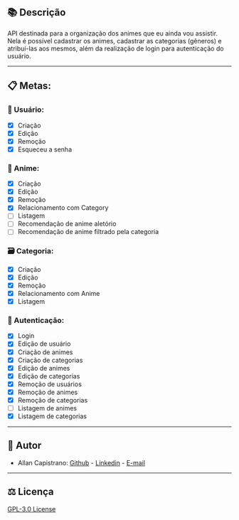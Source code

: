 ## 📚 Descrição ##
API destinada para a organização dos animes que eu ainda vou assistir. Nela é possível cadastrar os animes, cadastrar as categorias (gêneros) e atribuí-las aos mesmos, além da realização de login para autenticação do usuário.

------------

## 📋 Metas: ##

### 🧑 Usuário: ###
- [x] Criação
- [x] Edição
- [x] Remoção
- [x] Esqueceu a senha

### 🍜 Anime: ###
- [x] Criação
- [x] Edição
- [x] Remoção
- [x] Relacionamento com Category
- [ ] Listagem
- [ ] Recomendação de anime aletório
- [ ] Recomendação de anime filtrado pela categoria

### 🗃️ Categoria: ###
- [x] Criação
- [x] Edição
- [x] Remoção
- [x] Relacionamento com Anime
- [x] Listagem

### 🔐 Autenticação: ###
- [x] Login
- [x] Edição de usuário
- [x] Criação de animes
- [x] Criação de categorias
- [x] Edição de animes
- [x] Edição de categorias
- [x] Remoção de usuários
- [x] Remoção de animes
- [x] Remoção de categorias
- [ ] Listagem de animes
- [x] Listagem de categorias

------------

## 📌 Autor ##
- Allan Capistrano: [Github](https://github.com/AllanCapistrano) - [Linkedin](https://www.linkedin.com/in/allancapistrano/) - [E-mail](https://mail.google.com/mail/u/0/?view=cm&fs=1&tf=1&source=mailto&to=asantos@ecomp.uefs.br)

------------

## ⚖️ Licença ##
[GPL-3.0 License](https://github.com/AllanCapistrano/animes-to-watch-api/blob/main/LICENSE)
